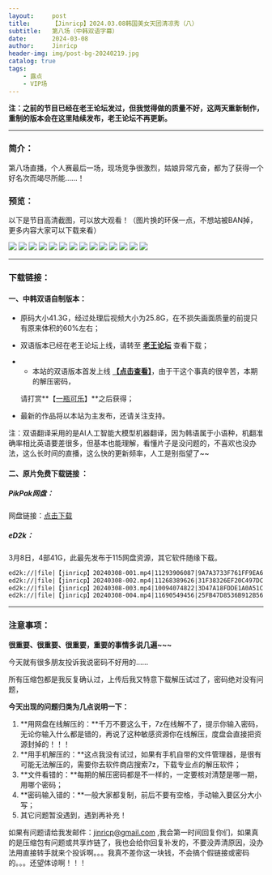 ```yaml
---
layout:     post
title:      【Jinricp】2024.03.08韩国美女天团清凉秀（八）
subtitle:   第八场（中韩双语字幕）
date:       2024-03-08
author:     Jinricp
header-img: img/post-bg-20240219.jpg
catalog: true
tags:
    - 露点
    - VIP场
---
```


**注：之前的节目已经在老王论坛发过，但我觉得做的质量不好，这两天重新制作，重制的版本会在这里陆续发布，老王论坛不再更新。**

---

### 简介：

第八场直播，个人赛最后一场，现场竞争很激烈，姑娘异常亢奋，都为了获得一个好名次而竭尽所能……！

### 预览：

以下是节目高清截图，可以放大观看！（图片换的环保一点，不想站被BAN掉，更多内容大家可以下载来看）

![](https://www.imgccc.com/2024/03/15/e6bcbb18f0e0e.jpg)
![](https://www.imgccc.com/2024/03/15/82f4198c42af0.jpg)
![](https://www.imgccc.com/2024/03/15/bf20a95854ad6.jpg)
![](https://www.imgccc.com/2024/03/15/dd270aa6c98c5.jpg)
![](https://www.imgccc.com/2024/03/15/df063a03b4e0e.jpg)
![](https://www.imgccc.com/2024/03/15/d2debe30d189e.jpg)
![](https://www.imgccc.com/2024/03/15/cc76927ccbbcf.gif)
![](https://www.imgccc.com/2024/03/15/18885da375ec7.gif)
![](https://www.imgccc.com/2024/03/15/115e60ad42464.gif)
![](https://www.imgccc.com/2024/03/15/b48fac24f40b7.gif)
![](https://www.imgccc.com/2024/03/15/158f753e71fa8.gif)
![](https://www.imgccc.com/2024/03/15/26e1d86c12b54.gif)
![](https://www.imgccc.com/2024/03/15/5f5e37cd76e28.gif)
![](https://www.imgccc.com/2024/03/15/02a1bec1081a2.gif)


-----

### 下载链接：

#### 一、中韩双语自制版本：

+ 原码大小41.3G，经过处理后视频大小为25.8G，在不损失画面质量的前提只有原来体积的60%左右；

+ 双语版本已经在老王论坛上线，请转至 **[老王论坛](https://laowang.vip/forum.php?mod=viewthread&tid=1304320)** 查看下载；

+ + 本站的双语版本首发上线 **[【点击查看】](https://pan.baidu.com/s/1hkJNlZPI49EnYLIEf8CyUQ?pwd=effx)**，由于干这个事真的很辛苦，本期的解压密码，

  请打赏**【[一瓶可乐](https://uap.mileifk.com/details/A06C9AD3)】**之后获得； 

+ 最新的作品将以本站为主发布，还请关注支持。

注：双语翻译采用的是AI人工智能大模型机器翻译，因为韩语属于小语种，机翻准确率相比英语要差很多，但基本也能理解，看懂片子是没问题的，不喜欢也没办法，这么长时间的直播，这么快的更新频率，人工是别指望了~~



#### 二、原片免费下载链接 ：

##### PikPak网盘：

网盘链接：[点击下载](https://mypikpak.com/s/VNspxOmZ83G3KvuwZQn8Qe5So1)

##### eD2k：

3月8日，4部41G，此最先发布于115网盘资源，其它软件随缘下载。

```txt
ed2k://|file|【jinricp】20240308-001.mp4|11293906087|9A7A3733F761FF9EA6716993146CBD74|/  
ed2k://|file|【jinricp】20240308-002.mp4|11268389626|31F38326EF20C497DC470D1798EDF7F1|/  
ed2k://|file|【jinricp】20240308-003.mp4|10094074822|3D47A18FDDE1A0A51C8A92A047C5B85E|/  
ed2k://|file|【jinricp】20240308-004.mp4|11690549456|25FB47D8536B912B56B6AB809593CFB3|/  
```

------

### 注意事项：

**很重要、很重要、很重要，重要的事情多说几遍~~~**

今天就有很多朋友投诉我说密码不好用的……

所有压缩包都是我反复确认过，上传后我又特意下载解压试过了，密码绝对没有问题，

**今天出现的问题归类为几点说明一下：**

1. **用网盘在线解压的：**千万不要这么干，7z在线解不了，提示你输入密码，无论你输入什么都是错的，再说了这种敏感资源你在线解压，度盘会直接把资源封掉的！！！
2. **用手机解压的：**这点我没有试过，如果有手机自带的文件管理器，是很有可能无法解压的，需要你去软件商店搜索7z，下载专业点的解压软件；
3. **文件看错的：**每期的解压密码都是不一样的，一定要核对清楚是哪一期，用哪个密码；
4. **密码输入错的：**一般大家都复制，前后不要有空格，手动输入要区分大小写；
5. 其它问题暂没遇到，遇到再补充！

如果有问题请给我发邮件：jinricp@gmail.com ,我会第一时间回复你们，如果真的是压缩包有问题或共享炸链了，我也会给你回复补发的，不要没弄清原因，没办法用直接转手就来个投诉啊。。。我真不差你这一块钱，不会搞个假链接或密码的。。。还望体谅啊！！！
